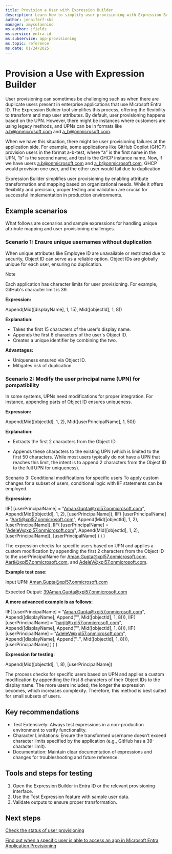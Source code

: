 ```yaml
---
title: Provision a User with Expression Builder
description: Learn how to simplify user provisioning with Expression Builder, handle duplicate users, and transform user attributes for seamless integration 
author: jenniferf-skc
manager: amycolannino
ms.author: jfields
ms.service: entra-id
ms.subservice: app-provisioning
ms.topic: reference
ms.date: 01/24/2025
---
```


# Provision a Use with Expression Builder

User provisioning can sometimes be challenging such as when there are duplicate users present in enterprise applications that use Microsoft Entra ID. The Expression Builder tool simplifies this process, offering the flexibility to transform and map user attributes. By default, user provisioning happens based on the UPN. However, there might be instances where customers are using legacy methods, and UPNs can be in formats like a.b@onmicrosoft.com and a_b@onmicrosoft.com. 

When we have this situation, there might be user provisioning failures at the application side. For example, some applications like GitHub Copilot (GHCP) provision users in the format a-b-test, where “a” is the first name in the UPN, “b” is the second name, and test is the GHCP instance name. Now, if we have users a.b@onmicrosoft.com and a_b@onmicrosoft.com, GHCP would provision one user, and the other user would fail due to duplication. 

Expression Builder simplifies user provisioning by enabling attribute transformation and mapping based on organizational needs. While it offers flexibility and precision, proper testing and validation are crucial for successful implementation in production environments.

## Example scenarios

What follows are scenarios and sample expressions for handling unique attribute mapping and user provisioning challenges.

### Scenario 1: Ensure unique usernames without duplication

When unique attributes like Employee ID are unavailable or restricted due to security, Object ID can serve as a reliable option. Object IDs are globally unique for each user, ensuring no duplication. 

> [!NOTE]
> Each application has character limits for user provisioning. For example, GitHub's character limit is 39. 

**Expression:** 

Append(Mid([displayName], 1, 15), Mid([objectId], 1, 8)) 

**Explanation:** 

- Takes the first 15 characters of the user's display name. 
- Appends the first 8 characters of the user's Object ID. 
- Creates a unique identifier by combining the two. 

**Advantages:** 

- Uniqueness ensured via Object ID. 
- Mitigates risk of duplication. 

### Scenario 2: Modify the user principal name (UPN) for pompatibility 

In some systems, UPNs need modifications for proper integration. For instance, appending parts of Object ID ensures uniqueness. 

**Expression:** 

Append(Mid([objectId], 1, 2), Mid([userPrincipalName], 1, 50)) 

**Explanation:** 

- Extracts the first 2 characters from the Object ID. 

- Appends these characters to the existing UPN (which is limited to the first 50 characters. While most users typically do not have a UPN that reaches this limit, the intent is to append 2 characters from the Object ID to the full UPN for uniqueness). 

Scenario 3: Conditional modifications for specific users 
To apply custom changes for a subset of users, conditional logic with IIF statements can be employed. 

**Expression:**

IIF( [userPrincipalName] = "Aman.Gupta@xpl57.onmicrosoft.com", Append(Mid([objectId], 1, 2), [userPrincipalName]), IIF( [userPrincipalName] = "Aarti@xpl57.onmicrosoft.com", Append(Mid([objectId], 1, 2), [userPrincipalName]), IIF( [userPrincipalName] = "AdeleV@xpl57.onmicrosoft.com", Append(Mid([objectId], 1, 2), [userPrincipalName]), [userPrincipalName] ) ) )

The expression checks for specific users based on UPN and applies a custom modification by appending the first 2 characters from the Object ID to the userPrincipalName for Aman.Gupta@xpl57.onmicrosoft.com, Aarti@xpl57.onmicrosoft.com, and AdeleV@xpl57.onmicrosoft.com. 

**Example test case:** 

Input UPN: Aman.Gupta@xpl57.onmicrosoft.com 

Expected Output: 39Aman.Gupta@xpl57.onmicrosoft.com

**A more advanced example is as follows:**

IIF( [userPrincipalName] = "Aman.Gupta@xpl57.onmicrosoft.com", Append([displayName], Append("", Mid([objectId], 1, 8))), IIF( [userPrincipalName] = "harjit@xpl57.onmicrosoft.com", Append([displayName], Append("", Mid([objectId], 1, 8))), IIF( [userPrincipalName] = "AdeleV@xpl57.onmicrosoft.com", Append([displayName], Append("_", Mid([objectId], 1, 8))), [userPrincipalName] ) ) )

**Expression for testing:** 

Append(Mid([objectId], 1, 8), [userPrincipalName]) 

The process checks for specific users based on UPN and applies a custom modification by appending the first 8 characters of their Object IDs to the display name. The more users included, the longer the expression becomes, which increases complexity. Therefore, this method is best suited for small subsets of users.  

## Key recommendations 

- Test Extensively: Always test expressions in a non-production environment to verify functionality. 
- Character Limitations: Ensure the transformed username doesn’t exceed character limits specified by the application (e.g., GitHub has a 39-character limit). 
- Documentation: Maintain clear documentation of expressions and changes for troubleshooting and future reference. 

## Tools and steps for testing 

1. Open the Expression Builder in Entra ID or the relevant provisioning interface. 
1. Use the Test Expression feature with sample user data. 
1. Validate outputs to ensure proper transformation. 

## Next steps 

[Check the status of user provisioning](entra/identity/app-provisioning/application-provisioning-when-will-provisioning-finish-specific-user)

[Find out when a specific user is able to access an app in Microsoft Entra Application Provisioning](/entra/identity/app-provisioning/application-provisioning-when-will-provisioning-finish-specific-user)







